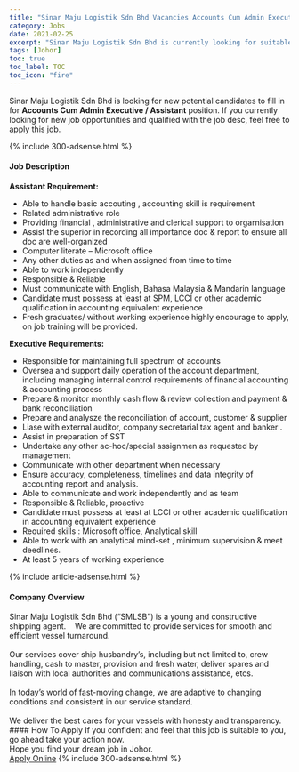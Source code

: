 ```yaml
---
title: "Sinar Maju Logistik Sdn Bhd Vacancies Accounts Cum Admin Executive / Assistant" 
category: Jobs 
date: 2021-02-25 
excerpt: "Sinar Maju Logistik Sdn Bhd is currently looking for suitable person to fill in the Accounts Cum Admin Executive / Assistant which based in Johor" 
tags: [Johor] 
toc: true 
toc_label: TOC 
toc_icon: "fire" 
--- 
```


<p>Sinar Maju Logistik Sdn Bhd is looking for new potential candidates to fill in for <b>Accounts Cum Admin Executive / Assistant</b> position. If you currently looking for new job opportunities and qualified with the job desc, feel free to apply this job.
</p>{% include 300-adsense.html %} 
<div><div><h4>Job Description</h4></div><div><div><span><div><p><strong>Assistant Requirement:</strong></p><ul><li>Able to handle basic accouting , accounting skill is requirement</li><li>Related administrative role</li><li>Providing financial , administrative and clerical support to orgarnisation</li><li>Assist the superior in recording all importance doc &amp; report to ensure all doc are well-organized</li><li>Computer literate &#8211; Microsoft office</li><li>Any other duties as and when assigned from time to time</li><li>Able to work independently</li><li>Responsible &amp; Reliable</li><li>Must communicate with English, Bahasa Malaysia &amp; Mandarin language</li><li>Candidate must possess at least at SPM, LCCI or other academic qualification in accounting equivalent experience</li><li>Fresh graduates/ without working experience highly encourage to apply, on job training will be provided.</li></ul><p><strong>Executive Requirements:</strong></p><ul><li>Responsible for maintaining full spectrum of accounts</li><li>Oversea and support daily operation of the account department, including managing internal control requirements of financial accounting &amp; accounting process</li><li>Prepare &amp; monitor monthly cash flow &amp; review collection and payment &amp; bank reconciliation</li><li>Prepare and analysze the reconciliation of account, customer &amp; supplier</li><li>Liase with external auditor, company secretarial tax agent and&#160;banker .</li><li>Assist in preparation of SST</li><li>Undertake any other ac-hoc/special assignmen as requested by management</li><li>Communicate with other department when necessary</li><li>Ensure accuracy, completeness, timelines and data integrity of accounting report and analysis.</li><li>Able to communicate and work independently and as team</li><li>Responsible &amp; Reliable, proactive</li><li>Candidate must possess at least at LCCI or other academic qualification in accounting equivalent experience</li><li>Required skills : Microsoft office, Analytical skill</li><li>Able to work with an analytical mind-set , minimum supervision &amp; meet deedlines.</li><li>At least 5 years of working experience</li></ul></div></span></div></div></div> 
{% include article-adsense.html %} 
<div><div><h4>Company Overview</h4></div><div><div><span><div><div>Sinar Maju Logistik Sdn Bhd (&#8220;SMLSB&#8221;) is a young and constructive shipping agent.&#160; &#160; We are committed to provide services for smooth and efficient vessel turnaround.<br>
<br>
Our services cover ship husbandry&#8217;s, including but not limited to, crew handling, cash to master, provision and fresh water, deliver spares and liaison with local authorities and communications assistance, etcs.&#160;<br>
<br>
In today&#8217;s world of fast-moving change, we are adaptive to changing conditions and consistent in our service standard.&#160;<br>
<br>
We deliver the best cares for your vessels with honesty and transparency.</div></div></span></div></div></div> 
#### How To Apply 
If you confident and feel that this job is suitable to you, go ahead take your action now. <br/> 
Hope you find your dream job in Johor. <br/> 
<a href="https://www.jobstreet.com.my/en/job/accounts-cum-admin-executive-assistant-4490901?jobId=jobstreet-my-job-4490901&" class="btn btn--info" target="_blank" rel="nofollow noopenner">Apply Online</a> 
{% include 300-adsense.html %} 